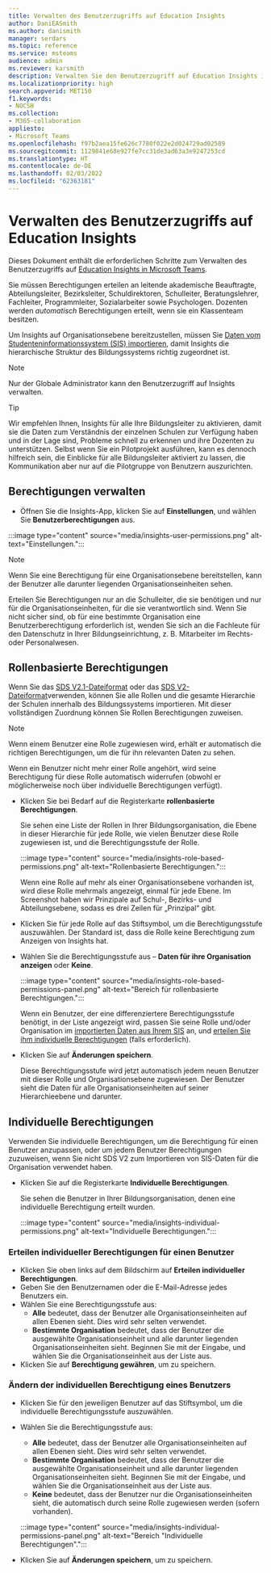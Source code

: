 ```yaml
---
title: Verwalten des Benutzerzugriffs auf Education Insights
author: DaniEASmith
ms.author: danismith
manager: serdars
ms.topic: reference
ms.service: msteams
audience: admin
ms.reviewer: karsmith
description: Verwalten Sie den Benutzerzugriff auf Education Insights in Microsoft Teams.
ms.localizationpriority: high
search.appverid: MET150
f1.keywords:
- NOCSH
ms.collection:
- M365-collaboration
appliesto:
- Microsoft Teams
ms.openlocfilehash: f97b2aea15fe626c7780f022e2d024729ad02589
ms.sourcegitcommit: 1129841e68e927fe7cc31de3ad63a3e9247253cd
ms.translationtype: HT
ms.contentlocale: de-DE
ms.lasthandoff: 02/03/2022
ms.locfileid: "62363181"
---
```

# <a name="manage-user-access-to-education-insights"></a>Verwalten des Benutzerzugriffs auf Education Insights

Dieses Dokument enthält die erforderlichen Schritte zum Verwalten des Benutzerzugriffs auf [Education Insights in Microsoft Teams](class-insights.md).

Sie müssen Berechtigungen erteilen an leitende akademische Beauftragte, Abteilungsleiter, Bezirksleiter, Schuldirektoren, Schulleiter, Beratungslehrer, Fachleiter, Programmleiter, Sozialarbeiter sowie Psychologen. Dozenten werden *automatisch* Berechtigungen erteilt, wenn sie ein Klassenteam besitzen.

Um Insights auf Organisationsebene bereitzustellen, müssen Sie [Daten vom Studenteninformationssystem (SIS) importieren](education-insights-sis-data-sync.md), damit Insights die hierarchische Struktur des Bildungssystems richtig zugeordnet ist.

> [!NOTE]
> Nur der Globale Administrator kann den Benutzerzugriff auf Insights verwalten.

> [!TIP]
> Wir empfehlen Ihnen, Insights für alle Ihre Bildungsleiter zu aktivieren, damit sie die Daten zum Verständnis der einzelnen Schulen zur Verfügung haben und in der Lage sind, Probleme schnell zu erkennen und ihre Dozenten zu unterstützen. Selbst wenn Sie ein Pilotprojekt ausführen, kann es dennoch hilfreich sein, die Einblicke für alle Bildungsleiter aktiviert zu lassen, die Kommunikation aber nur auf die Pilotgruppe von Benutzern auszurichten.

## <a name="manange-permissions"></a>Berechtigungen verwalten

* Öffnen Sie die Insights-App, klicken Sie auf **Einstellungen**, und wählen Sie **Benutzerberechtigungen** aus.

:::image type="content" source="media/insights-user-permissions.png" alt-text="Einstellungen.":::

> [!NOTE]
> Wenn Sie eine Berechtigung für eine Organisationsebene bereitstellen, kann der Benutzer alle darunter liegenden Organisationseinheiten sehen.
> 
> Erteilen Sie Berechtigungen nur an die Schulleiter, die sie benötigen und nur für die Organisationseinheiten, für die sie verantwortlich sind. Wenn Sie nicht sicher sind, ob für eine bestimmte Organisation eine Benutzerberechtigung erforderlich ist, wenden Sie sich an die Fachleute für den Datenschutz in Ihrer Bildungseinrichtung, z. B. Mitarbeiter im Rechts- oder Personalwesen.

## <a name="role-based-permissions"></a>Rollenbasierte Berechtigungen

Wenn Sie das [SDS V2.1-Dateiformat](/schooldatasync/sds-v2.1-csv-file-format) oder das [SDS V2-Dateiformat](/schooldatasync/sds-v2-csv-file-format)verwenden, können Sie alle Rollen und die gesamte Hierarchie der Schulen innerhalb des Bildungssystems importieren. Mit dieser vollständigen Zuordnung können Sie Rollen Berechtigungen zuweisen. 

> [!NOTE]
> Wenn einem Benutzer eine Rolle zugewiesen wird, erhält er automatisch die richtigen Berechtigungen, um die für ihn relevanten Daten zu sehen.
>
> Wenn ein Benutzer nicht mehr einer Rolle angehört, wird seine Berechtigung für diese Rolle automatisch widerrufen (obwohl er möglicherweise noch über individuelle Berechtigungen verfügt).


* Klicken Sie bei Bedarf auf die Registerkarte **rollenbasierte Berechtigungen**.

  Sie sehen eine Liste der Rollen in Ihrer Bildungsorganisation, die Ebene in dieser Hierarchie für jede Rolle, wie vielen Benutzer diese Rolle zugewiesen ist, und die Berechtigungsstufe der Rolle. 
  
  :::image type="content" source="media/insights-role-based-permissions.png" alt-text="Rollenbasierte Berechtigungen.":::
  
  Wenn eine Rolle auf mehr als einer Organisationsebene vorhanden ist, wird diese Rolle mehrmals angezeigt, einmal für jede Ebene. Im Screenshot haben wir Prinzipale auf Schul-, Bezirks- und Abteilungsebene, sodass es drei Zeilen für „Prinzipal“ gibt.
  
* Klicken Sie für jede Rolle auf das Stiftsymbol, um die Berechtigungsstufe auszuwählen. Der Standard ist, dass die Rolle keine Berechtigung zum Anzeigen von Insights hat.
* Wählen Sie die Berechtigungsstufe aus – **Daten für ihre Organisation anzeigen** oder **Keine**.

  :::image type="content" source="media/insights-role-based-permissions-panel.png" alt-text="Bereich für rollenbasierte Berechtigungen.":::
  
  Wenn ein Benutzer, der eine differenziertere Berechtigungsstufe benötigt, in der Liste angezeigt wird, passen Sie seine Rolle und/oder Organisation im [importierten Daten aus Ihrem SIS](education-insights-sis-data-sync.md) an, und [erteilen Sie ihm individuelle Berechtigungen](#grant-individual-permission-to-a-user) (falls erforderlich).

* Klicken Sie auf **Änderungen speichern**.

  Diese Berechtigungsstufe wird jetzt automatisch jedem neuen Benutzer mit dieser Rolle und Organisationsebene zugewiesen. Der Benutzer sieht die Daten für alle Organisationseinheiten auf seiner Hierarchieebene und darunter.  


## <a name="individual-permissions"></a>Individuelle Berechtigungen

Verwenden Sie individuelle Berechtigungen, um die Berechtigung für einen Benutzer anzupassen, oder um jedem Benutzer Berechtigungen zuzuweisen, wenn Sie nicht SDS V2 zum Importieren von SIS-Daten für die Organisation verwendet haben.

* Klicken Sie auf die Registerkarte **Individuelle Berechtigungen**.
  
  Sie sehen die Benutzer in Ihrer Bildungsorganisation, denen eine individuelle Berechtigung erteilt wurden. 
  
  :::image type="content" source="media/insights-individual-permissions.png" alt-text="Individuelle Berechtigungen.":::
  
### <a name="grant-individual-permission-to-a-user"></a>Erteilen individueller Berechtigungen für einen Benutzer
* Klicken Sie oben links auf dem Bildschirm auf **Erteilen individueller Berechtigungen**.
* Geben Sie den Benutzernamen oder die E-Mail-Adresse jedes Benutzers ein.
* Wählen Sie eine Berechtigungsstufe aus:
  * **Alle** bedeutet, dass der Benutzer alle Organisationseinheiten auf allen Ebenen sieht. Dies wird sehr selten verwendet.
  * **Bestimmte Organisation** bedeutet, dass der Benutzer die ausgewählte Organisationseinheit und alle darunter liegenden Organisationseinheiten sieht. Beginnen Sie mit der Eingabe, und wählen Sie die Organisationseinheit aus der Liste aus.
* Klicken Sie auf **Berechtigung gewähren**, um zu speichern.

### <a name="change-the-individual-permission-of-a-user"></a>Ändern der individuellen Berechtigung eines Benutzers
* Klicken Sie für den jeweiligen Benutzer auf das Stiftsymbol, um die individuelle Berechtigungsstufe auszuwählen.
* Wählen Sie die Berechtigungsstufe aus:
  * **Alle** bedeutet, dass der Benutzer alle Organisationseinheiten auf allen Ebenen sieht. Dies wird sehr selten verwendet.
  * **Bestimmte Organisation** bedeutet, dass der Benutzer die ausgewählte Organisationseinheit und alle darunter liegenden Organisationseinheiten sieht. Beginnen Sie mit der Eingabe, und wählen Sie die Organisationseinheit aus der Liste aus.
  * **Keine** bedeutet, dass der Benutzer nur die Organisationseinheiten sieht, die automatisch durch seine Rolle zugewiesen werden (sofern vorhanden).
  
  :::image type="content" source="media/insights-individual-permissions-panel.png" alt-text="Bereich "Individuelle Berechtigungen".":::

* Klicken Sie auf **Änderungen speichern**, um zu speichern.
